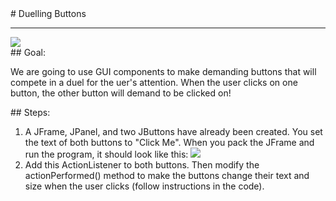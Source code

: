 <body>
<div id="wrap">
<div id="main">
<div id="recipeLeftColumn">
# Duelling Buttons

<hr/>
<img src="images/duellingButtons.png"/>
<div id="recipeGoal">
## Goal:


We are going to use GUI components to make demanding buttons that will compete in a duel for the uer's attention. When the user clicks on one button, the other button will demand to be clicked on!


</div>
</div>
<div id="recipeRightColumn">
<div id="recipeSteps">
## Steps:

<ol id="stepList">
<li>A JFrame, JPanel, and two JButtons have already been created. You set the text of both buttons to "Click Me". When you pack the JFrame and run the program, it should look like this: <img src="images/sameSizeButtons.png"/></li>
<li>Add this ActionListener to both buttons. Then modify the actionPerformed() method to make the buttons change their text and size when the user clicks (follow instructions in the code).</li>
</ol>
<div style="clear:both;"></div>
</div>
</div>
</div>
</div>
<div id="footer">

</div>
</body>